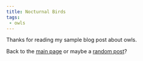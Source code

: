 ```yaml
---
title: Nocturnal Birds
tags: 
 - owls 
---
```


Thanks for reading my sample blog post about owls.

Back to the [main page](/) or maybe a [random post](/random)? 

